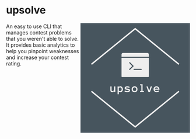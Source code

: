# upsolve
<img src="https://raw.githubusercontent.com/dsmyda/upsolve/main/docs/logo4.png" align="right">

An easy to use CLI that manages contest problems that you weren't able to solve. It provides basic analytics to help you pinpoint weaknesses and increase your contest rating.
